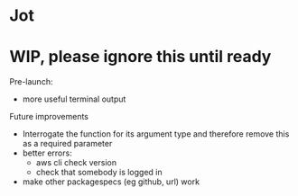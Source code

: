 # Jot

# WIP, please ignore this until ready

Pre-launch:
  - more useful terminal output

Future improvements
  - Interrogate the function for its argument type and therefore remove this as a required parameter
  - better errors:
    - aws cli check version
    - check that somebody is logged in
  - make other packagespecs (eg github, url) work
  

